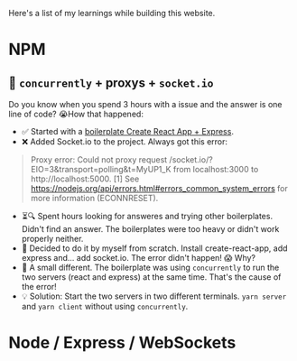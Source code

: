 Here's a list of my learnings while building this website.

# NPM
## 🐛 `concurrently` + proxys + `socket.io`
Do you know when you spend 3 hours with a issue and the answer is one line of code? 😭How that happened:
- ✅ Started with a [boilerplate Create React App + Express](https://www.youtube.com/watch?v=v0t42xBIYIs).
- ❌ Added Socket.io to the project. Always got this error:
> Proxy error: Could not proxy request /socket.io/?EIO=3&transport=polling&t=MyUP1_K from localhost:3000 to http://localhost:5000.
[1] See https://nodejs.org/api/errors.html#errors_common_system_errors for more information (ECONNRESET).
- ⏳🔍 Spent hours looking for answeres and trying other boilerplates. Didn't find an answer. The boilerplates were too heavy or didn't work properly neither.
- 💪 Decided to do it by myself from scratch. Install create-react-app, add express and... add socket.io. The error didn't happen! 😱 Why?
- 🐛 A small different. The boilerplate was using `concurrently` to run the two servers (react and express) at the same time. That's the cause of the error!
- 💡 Solution: Start the two servers in two different terminals. `yarn server` and `yarn client` without using `concurrently`.

# Node / Express / WebSockets

